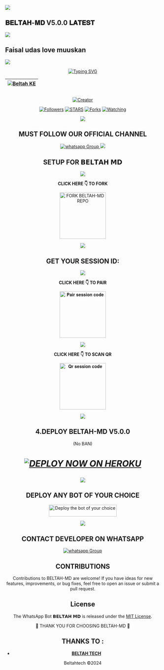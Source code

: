 <a><img src='https://i.imgur.com/LyHic3i.gif'/></a>
## 𝐁𝐄𝐋𝐓𝐀𝐇-𝐌𝐃 V5.0.0 𝐋𝐀𝐓𝐄𝐒𝐓
<a><img src='https://i.imgur.com/LyHic3i.gif'/></a>
## Faisal udas love muuskan
<a><img src='https://i.imgur.com/LyHic3i.gif'/></a>

<div align="center">
<a href="https://git.io/typing-svg"><img src="https://readme-typing-svg.demolab.com?font=Black+Ops+One&size=50&pause=1000&color=1BAFBAFF&center=true&width=910&height=100&lines=𝗕𝗘𝗟𝗧𝗔𝗛+𝗠𝗗;A+WHATSAPP+BOT;CREATED+BY+BELTAH+TECH" alt="Typing SVG" /></a>
  </p>
<div align="center">

| [![Beltah KE](https://telegra.ph/file/dcce2ddee6cc7597c859a.jpg?lenght=50width=50)](https://github.com/Beltahtech)|
|----|

<p align="center">
  <a href="#"><img src="http://readme-typing-svg.herokuapp.com?color=d1fa02&center=true&vCenter=true&multiline=false&lines=BELTAH-MD+Is+Safe+on+Heroku" alt="">
</p>
<p align="center">
<a href="#"><img title="Creator" src="https://img.shields.io/badge/Creator-BELTAH TECH-red.svg?style=for-the-badge&logo=github"></a>
<p/>
<p align="center">
<a href="https://github.com/Beltah-MD? tab=followers"><img title="Followers" src="https://img.shields.io/github/followers/Beltahtech?label=Followers&style=social"></a>
<a href="https://github.com/Beltahtech/Beltah-MD/stargazers/"><img title="STARS" src="https://img.shields.io/github/stars/Beltahtech/Beltah-MD?&style=social"></a>
<a href="https://github.com/Beltahtech/Beltah-MD/network/members"><img title="Forks" src="https://img.shields.io/github/forks/Beltahtech/Beltah-MD?style=social"></a>
<a href="https://github.com/Beltatech/Beltah-MD/watchers"><img title="Watching" src="https://img.shields.io/github/watchers/Beltahtech/Beltah-MD?label=Watching&style=social"></a>

  <a><img src='https://i.imgur.com/LyHic3i.gif'/></a>
  
  ## MUST FOLLOW OUR OFFICIAL CHANNEL
<a href="https://whatsapp.com/channel/0029VaRHDBKKmCPKp9B2uH2F" target="_blank">
    <img alt="whatsapp Group" src="https://img.shields.io/badge/ Whatsapp Support Channel -25D366?style=for-the-badge&logo=whatsapp&logoColor=white" />
  </a>
<a><img src='https://i.imgur.com/LyHic3i.gif'/></a>

## SETUP FOR 𝗕𝗘𝗟𝗧𝗔𝗛 𝗠𝗗

  <a><img src='https://i.imgur.com/LyHic3i.gif'/></a>
  
**CLICK HERE 👇 TO FORK**

<a href="https://github.com/Beltahtech/Beltah-MD/fork"><img src="https://img.shields.io/badge/Fork%20Beltah-MD%20Repo-blue" alt="FORK BELTAH-MD REPO" width="150"></a>

  <a><img src='https://i.imgur.com/LyHic3i.gif'/></a>

## GET YOUR SESSION ID: 

  <a><img src='https://i.imgur.com/LyHic3i.gif'/></a>
  
**CLICK HERE 👇 TO PAIR**

<a href="https://beltah-bot-054eec74e93f.herokuapp.com/pair"><img src="https://img.shields.io/badge/Pair%20session%20code-green" alt="𝐏𝐚𝐢𝐫 𝐬𝐞𝐬𝐬𝐢𝐨𝐧 𝐜𝐨𝐝𝐞" width="150"></a>

  <a><img src='https://i.imgur.com/LyHic3i.gif'/></a>

**CLICK HERE 👇 TO SCAN QR**

<a href="https://beltah-bot-054eec74e93f.herokuapp.com/qr"><img src="https://img.shields.io/badge/QR%20session%20code-red" alt="𝐐𝐫 𝐬𝐞𝐬𝐬𝐢𝐨𝐧 𝐜𝐨𝐝𝐞" width="150"></a>

<a><img src='https://i.imgur.com/LyHic3i.gif'/></a>

## 4.DEPLOY BELTAH-MD V5.0.0
(No BAN)
<h1 align="center">
 
 ***[![DEPLOY NOW ON HEROKU](https://www.herokucdn.com/deploy/button.svg)](https://dashboard.heroku.com/new?button-url=https://github.com/Beltahtech/Beltah-MD&template=https://github.com/Beltahtech/Beltah-MD.git)***

 <a><img src='https://i.imgur.com/LyHic3i.gif'/></a>

## DEPLOY ANY BOT OF YOUR CHOICE

<a href="https://github.com/IBRAHIM-TECH-AI/DEPLOYMENT-SITE/tree/main"><img title="Deploy the bot of your choice" src="https://img.shields.io/badge/DEPLOY ANY BOT-h?color=red&style=for-the-badge&logo=msi" width="220" height="38.45"/></a></p>

<a><img src='https://i.imgur.com/LyHic3i.gif'/></a>

 ## CONTACT DEVELOPER ON WHATSAPP 
 
<a href="https://wa.me/254114141192" target="_blank">
    <img alt="whatsapp Group" src="https://img.shields.io/badge/ Beltah Tech contact -25D366?style=for-the-badge&logo=whatsapp&logoColor=white" />
  </a> 
</p>

## CONTRIBUTIONS

Contributions to BELTAH-MD are welcome! If you have ideas for new features, improvements, or bug fixes, feel free to open an issue or submit a pull request. <br>

## License

The WhatsApp Bot 𝗕𝗘𝗟𝗧𝗔𝗛 𝗠𝗗 is released under the [MIT License](https://opensource.org/licenses/MIT).

🌟 THANK YOU FOR CHOOSING BELTAH-MD 🌟

## THANKS TO :

- [**BELTAH TECH**](https://github.com/Beltahtech)

Beltahtech ©2024
